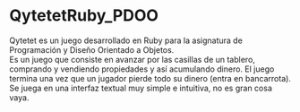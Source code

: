 # QytetetRuby_PDOO
Qytetet es un juego desarrollado en Ruby para la asignatura de Programación y Diseño Orientado a Objetos.  
Es un juego que consiste en avanzar por las casillas de un tablero, comprando y vendiendo propiedades y así acumulando dinero. 
El juego termina una vez que un jugador pierde todo su dinero (entra en bancarrota).  
Se juega en una interfaz textual muy simple e intuitiva, no es gran cosa vaya.
